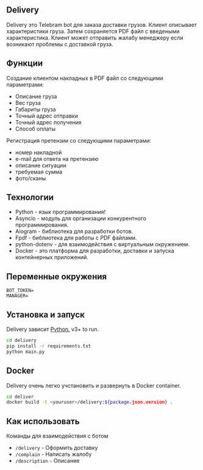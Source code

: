 ## Delivery

Delivery это Telebram bot для заказа доставки грузов. Клиент описывает характеристики груза. Затем сохраняется PDF файл с введеными характеристика. 
Клиент может отправить жалабу менеджеру если возникают проблемы с доставкой груза.

## Функции

Создание клиентом накладных в PDF файл со следующими параметрами:
- Описание груза
- Вес груза
- Габариты груза
- Точный адрес отправки
- Точный адрес получения
- Способ оплаты

Регистрация претензии со следующими параметрами:

- номер накладной
- e-mail для ответа на претензию
- описание ситуации
- требуемая сумма
- фото/сканы

## Технологии

- Python - язык программирования!
- Asyncio - модуль для организации конкурентного программирования.
- Aiogram - библиотека для разработки ботов.
- Fpdf - библиотека для работы с PDF файлами.
- python-dotenv - для взаимодействия с виртуальным окружением.
- Docker - это платформа для разработки, доставки и запуска контейнерных приложений.

## Переменные окружения

```
BOT_TOKEN=
MANAGER=
```

## Установка и запуск

Delivery зависит [Python.](https://python.org/) v3+ to run.

```sh
cd delivery
pip install -r requirements.txt
python main.py
```

## Docker

Delivery очень легко учстановить и развернуть в Docker container.

```sh
cd deliver
docker build -t <youruser>/delivery:${package.json.version} .
```

## Как использовать
Команды для взаимодействия с ботом
- `/delivery` - Оформить доставку
- `/complain` - Написать жалобу
- `/description` - Описание
